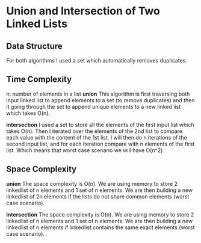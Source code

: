 # Union and Intersection of Two Linked Lists

## Data Structure
For both algorithms I used a set which automatically removes duplicates.

## Time Complexity
n: number of elements in a list
**union**
This algorithm is first traversing both input linked list to append elements to a set (to remove duplicates) and then it going through the set to append unique elements to a new linked list which takes O(n).

**intersection**
I used a set to store all the elements of the first input list which takes O(n). Then I iterated over the elements of the 2nd list to compare each value with the content of the 1st list. I will then do n iterations of the second input list, and for each iteration compare with n elements of the first list. Which means that worst case scenario we will have O(n^2)  

## Space Complexity
**union**
The space complexity is O(n). We are using memory to store 2 linkedlist of n elements and 1 set of n elements.
We are then building a new linkedlist of 2n elements if the lists do not share common elements (worst case scenario).

**intersection**
The space complexity is O(n). We are using memory to store 2 linkedlist of n elements and 1 set of n elements.
We are then building a new linkedlist of n elements if linkedlist contains the same exact elements (worst case scenario).

